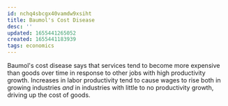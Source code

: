 ```yaml
---
id: nchq4sbcgx40vamdw9xsiht
title: Baumol's Cost Disease
desc: ''
updated: 1655441265052
created: 1655441183939
tags: economics
---
```


Baumol's cost disease says that services tend to become more expensive than goods over time in response to other jobs with high productivity growth. Increases in labor productivity tend to cause wages to rise both in growing industries *and* in industries with little to no productivity growth, driving up the cost of goods.
